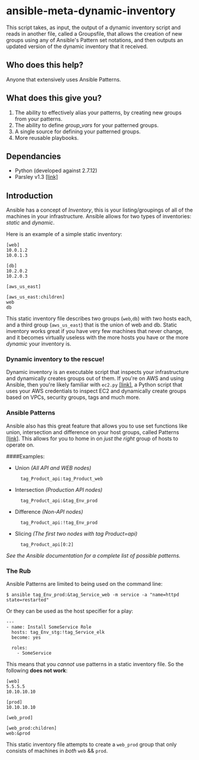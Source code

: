 # ansible-meta-dynamic-inventory

This script takes, as input, the output of a dynamic inventory script and reads in another file, called a Groupsfile, that allows the creation of new groups using any of Ansible's Pattern set notations, and then outputs an updated version of the dynamic inventory that it received.

## Who does this help?
Anyone that extensively uses Ansible Patterns.

## What does this give you?

1. The ability to effectively alias your patterns, by creating new groups from your patterns.
2. The ability to define _group_vars_ for your patterned groups.
3. A single source for defining your patterned groups.
4. More reusable playbooks.

## Dependancies

- Python (developed against 2.7.12)
- Parsley v1.3 [[link]](https://pypi.python.org/pypi/Parsley)

## Introduction

Ansible has a concept of _Inventory_, this is your listing/groupings of all of the machines in your infrastructure. Ansible allows for two types of inventories: _static_ and _dynamic_.

Here is an example of a simple static inventory:

```
[web]
10.0.1.2
10.0.1.3

[db]
10.2.0.2
10.2.0.3

[aws_us_east]

[aws_us_east:children]
web
db
```

This static inventory file describes two groups (`web`,`db`) with two hosts each, and a third group (`aws_us_east`) that is the union of web and db.  Static inventory works great if you have very few machines that never change, and it becomes virtually useless with the more hosts you have or the more _dynamic_ your inventory is.

### Dynamic inventory to the rescue!

Dynamic inventory is an executable script that inspects your infrastructure and dynamically creates groups out of them. If you're on AWS and using Ansible, then you're likely familiar with `ec2.py` [[link]](https://raw.githubusercontent.com/ansible/ansible/stable-1.9/plugins/inventory/ec2.py), a Python script that uses your AWS credentials to inspect EC2 and dynamically create groups based on VPCs, security groups, tags and much more.

### Ansible Patterns

Ansible also has this great feature that allows you to use set functions like union, intersection and difference on your host groups, called Patterns [[link]](http://docs.ansible.com/ansible/intro_patterns.html).  This allows for you to home in on _just the right_ group of hosts to operate on.

####Examples:
- Union *(All API and WEB nodes)*

		tag_Product_api:tag_Product_web

- Intersection *(Production API nodes)*

		tag_Product_api:&tag_Env_prod

- Difference *(Non-API nodes)*

		tag_Product_api:!tag_Env_prod

- Slicing *(The first two nodes with tag Product=api)*

		tag_Product_api[0:2]

*See the Ansible documentation for a complete list of possible patterns.*

### The Rub

Ansible Patterns are limited to being used on the command line:

```
$ ansible tag_Env_prod:&tag_Service_web -m service -a "name=httpd state=restarted"
```

Or they can be used as the host specifier for a play:

```
---
- name: Install SomeService Role
  hosts: tag_Env_stg:!tag_Service_elk
  become: yes

  roles:
    - SomeService
```

This means that you _cannot_ use patterns in a static inventory file.  So the following **does not work**:

```
[web]
5.5.5.5
10.10.10.10

[prod]
10.10.10.10

[web_prod]

[web_prod:children]
web:&prod
```
This static inventory file attempts to create a `web_prod` group that only consists of machines in _both_ `web` && `prod`.

